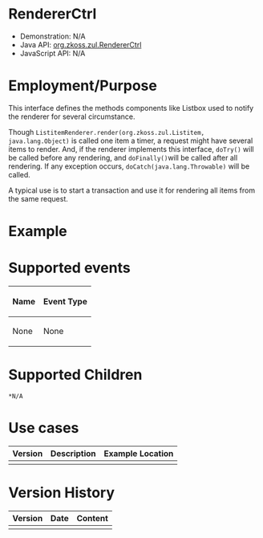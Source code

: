 

# RendererCtrl

- Demonstration: N/A
- Java API: [org.zkoss.zul.RendererCtrl](https://www.zkoss.org/javadoc/latest/zk/org/zkoss/zul/RendererCtrl.html)
- JavaScript API: N/A

# Employment/Purpose

This interface defines the methods components like Listbox used to
notify the renderer for several circumstance.

Though
`ListitemRenderer.render(org.zkoss.zul.Listitem, java.lang.Object)` is
called one item a timer, a request might have several items to render.
And, if the renderer implements this interface, `doTry()` will be called
before any rendering, and `doFinally()`will be called after all
rendering. If any exception occurs, `doCatch(java.lang.Throwable)` will
be called.

A typical use is to start a transaction and use it for rendering all
items from the same request.

# Example

# Supported events

<table>
<thead>
<tr class="header">
<th><center>
<p>Name</p>
</center></th>
<th><center>
<p>Event Type</p>
</center></th>
</tr>
</thead>
<tbody>
<tr class="odd">
<td><p>None</p></td>
<td><p>None</p></td>
</tr>
</tbody>
</table>

# Supported Children

`*N/A`

# Use cases

| Version | Description | Example Location |
|---------|-------------|------------------|
|         |             |                  |

# Version History

| Version | Date | Content |
|---------|------|---------|
|         |      |         |


